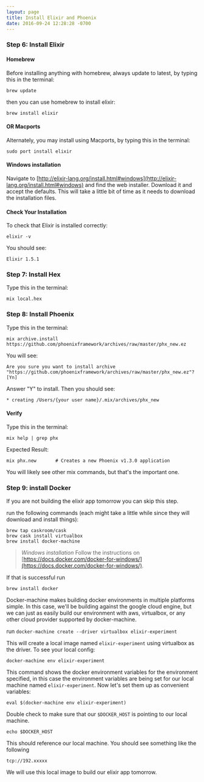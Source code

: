 ```yaml
---
layout: page
title: Install Elixir and Phoenix
date: 2016-09-24 12:28:28 -0700
---
```



### Step 6: Install Elixir

#### Homebrew

Before installing anything with homebrew, always update to latest,
by typing this in the terminal:

`brew update`

then you can use homebrew to install elixir:

 `brew install elixir`

#### OR Macports

Alternately, you may install using Macports, by typing this in the terminal:

`sudo port install elixir`

#### Windows installation

Navigate to [http://elixir-lang.org/install.html#windows](http://elixir-lang.org/install.html#windows) and find the web installer. Download it and accept the defaults. This will take a little bit of time as it needs to download the installation files.

#### Check Your Installation

To check that Elixir is installed correctly:

`elixir -v`

You should see:

`Elixir 1.5.1`

### Step 7: Install Hex

Type this in the terminal:

```
mix local.hex
```

### Step 8: Install Phoenix

Type this in the terminal:

```
mix archive.install https://github.com/phoenixframework/archives/raw/master/phx_new.ez
```

You will see:

```
Are you sure you want to install archive "https://github.com/phoenixframework/archives/raw/master/phx_new.ez"? [Yn]
```

Answer "Y" to install. Then you should see:

```
* creating /Users/{your user name}/.mix/archives/phx_new
```

#### Verify
Type this in the terminal:
```
mix help | grep phx
```

Expected Result:

```
mix phx.new       # Creates a new Phoenix v1.3.0 application
```

You will likely see other mix commands, but that's the important one.

### Step 9: install Docker
If you are not building the elixir app tomorrow you can skip this step.

run the following commands (each might take a little while since they will download and install things):

```
brew tap caskroom/cask
brew cask install virtualbox
brew install docker-machine
```

> *Windows installation* Follow the instructions on [https://docs.docker.com/docker-for-windows/](https://docs.docker.com/docker-for-windows/).

If that is successful run

`brew install docker`

Docker-machine makes building docker environments in multiple platforms simple. In this case, we'll be building against the google cloud engine, but we can just as easily build our environment with aws, virtualbox, or any other cloud provider supported by docker-machine.

run `docker-machine create --driver virtualbox elixir-experiment`


This will create a local image named `elixir-experiment` using virtualbox as the driver. To see your local config:

```
docker-machine env elixir-experiment
```

This command shows the docker environment variables for the environment specified, in this case the environment variables are being set for our local machine named `elixir-experiment`.  Now let's set them up as convenient variables:

```
eval $(docker-machine env elixir-experiment)
```

Double check to make sure that our `$DOCKER_HOST` is pointing to our local machine.

`echo $DOCKER_HOST`

This should reference our local machine. You should see something like the following

`tcp://192.xxxxx`

 We will use this local image to build our elixir app tomorrow.
